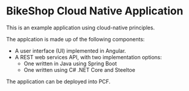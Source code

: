 # BikeShop Cloud Native Application

This is an example application using cloud-native principles.

The applcation is made up of the following components:

* A user interface (UI) implemented in Angular.
* A REST web services API, with two implementation options:
	* One written in Java using Spring Boot
	* One written using C# .NET Core and Steeltoe

The application can be deployed into PCF.

